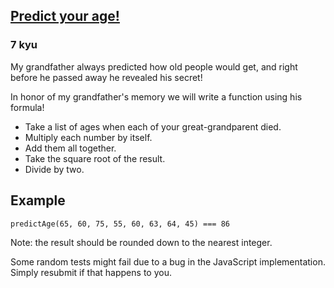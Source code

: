 <h2><a href=https://www.codewars.com/kata/5aff237c578a14752d0035ae/train/cpp target="_blank">Predict your age!</a></h2><h3>7 kyu</h3><p>My grandfather always predicted how old people would get, and right before he passed away he revealed his secret!</p><p>In honor of my grandfather's memory we will write a function using his formula!</p><ul><li>Take a list of ages when each of your great-grandparent died.  </li><li>Multiply each number by itself.  </li><li>Add them all together.  </li><li>Take the square root of the result.  </li><li>Divide by two.</li></ul><h2 id="example">Example</h2><pre><code class="language-javascript"><span class="cm-variable">predictAge</span>(<span class="cm-number">65</span>, <span class="cm-number">60</span>, <span class="cm-number">75</span>, <span class="cm-number">55</span>, <span class="cm-number">60</span>, <span class="cm-number">63</span>, <span class="cm-number">64</span>, <span class="cm-number">45</span>) <span class="cm-operator">===</span> <span class="cm-number">86</span></code></pre><pre style="display: none;"><code class="language-R">predict_age(65, 60, 75, 55, 60, 63, 64, 45) == 86</code></pre><pre style="display: none;"><code class="language-python"><span class="cm-variable">predict_age</span>(<span class="cm-number">65</span>, <span class="cm-number">60</span>, <span class="cm-number">75</span>, <span class="cm-number">55</span>, <span class="cm-number">60</span>, <span class="cm-number">63</span>, <span class="cm-number">64</span>, <span class="cm-number">45</span>) <span class="cm-operator">==</span> <span class="cm-number">86</span></code></pre><pre style="display: none;"><code class="language-ruby"><span class="cm-variable">predict_age</span>(<span class="cm-number">65</span>, <span class="cm-number">60</span>, <span class="cm-number">75</span>, <span class="cm-number">55</span>, <span class="cm-number">60</span>, <span class="cm-number">63</span>, <span class="cm-number">64</span>, <span class="cm-number">45</span>) <span class="cm-operator">==</span> <span class="cm-number">86</span></code></pre><pre style="display: none;"><code class="language-crystal"><span class="cm-variable">predict_age</span>(<span class="cm-number">65</span>, <span class="cm-number">60</span>, <span class="cm-number">75</span>, <span class="cm-number">55</span>, <span class="cm-number">60</span>, <span class="cm-number">63</span>, <span class="cm-number">64</span>, <span class="cm-number">45</span>) <span class="cm-operator">==</span> <span class="cm-number">86</span></code></pre><pre style="display: none;"><code class="language-c++">predictAge(65, 60, 75, 55, 60, 63, 64, 45) == 86</code></pre><pre style="display: none;"><code class="language-php"><span class="cm-variable">predictAge</span>(<span class="cm-number">65</span>, <span class="cm-number">60</span>, <span class="cm-number">75</span>, <span class="cm-number">55</span>, <span class="cm-number">60</span>, <span class="cm-number">63</span>, <span class="cm-number">64</span>, <span class="cm-number">45</span>) <span class="cm-operator">==</span> <span class="cm-number">86</span></code></pre><pre style="display: none;"><code class="language-csharp"><span class="cm-variable">predictAge</span>(<span class="cm-number">65</span>, <span class="cm-number">60</span>, <span class="cm-number">75</span>, <span class="cm-number">55</span>, <span class="cm-number">60</span>, <span class="cm-number">63</span>, <span class="cm-number">64</span>, <span class="cm-number">45</span>) <span class="cm-operator">==</span> <span class="cm-number">86</span></code></pre><pre style="display: none;"><code class="language-lua"><span class="cm-variable">Predicter.predictAge</span>(<span class="cm-number">65</span>, <span class="cm-number">60</span>, <span class="cm-number">75</span>, <span class="cm-number">55</span>, <span class="cm-number">60</span>, <span class="cm-number">63</span>, <span class="cm-number">64</span>, <span class="cm-number">45</span>) == <span class="cm-number">86</span></code></pre><p>Note: the result should be rounded down to the nearest integer.</p><p>Some random tests might fail due to a bug in the JavaScript implementation. Simply resubmit if that happens to you.</p>